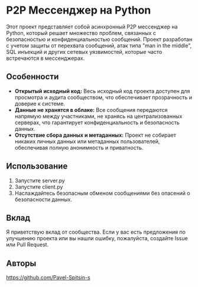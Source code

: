 # P2P Мессенджер на Python

Этот проект представляет собой асинхронный P2P мессенджер на Python, который решает множество проблем, связанных с безопасностью и конфиденциальностью сообщений. Проект разработан с учетом защиты от перехвата сообщений, атак типа "man in the middle", SQL инъекций и других сетевых уязвимостей, которые часто встречаются в мессенджерах.

## Особенности

- **Открытый исходный код:** Весь исходный код проекта доступен для просмотра и аудита сообществом, что обеспечивает прозрачность и доверие к системе.
- **Данные не хранятся в облаке:** Все сообщения передаются напрямую между участниками, не хранясь на централизованных серверах, что гарантирует конфиденциальность и безопасность данных.
- **Отсутствие сбора данных и метаданных:** Проект не собирает никаких личных данных или метаданных пользователей, обеспечивая полную анонимность и приватность.


## Использование

1. Запустите server.py
2. Запустите client.py
3. Наслаждайтесь безопасным обменом сообщениями без опасений о безопасности данных.

## Вклад

Я приветствую вклад от сообщества. Если у вас есть предложения по улучшению проекта или вы нашли ошибку, пожалуйста, создайте Issue или Pull Request.

## Авторы
https://github.com/Pavel-Spitsin-s

